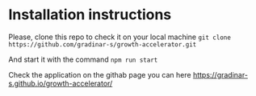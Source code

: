 # Installation instructions

Please, clone this repo to check it on your local machine
`git clone https://github.com/gradinar-s/growth-accelerator.git`

And start it with the command `npm run start`

Check the application on the githab page you can here https://gradinar-s.github.io/growth-accelerator/
